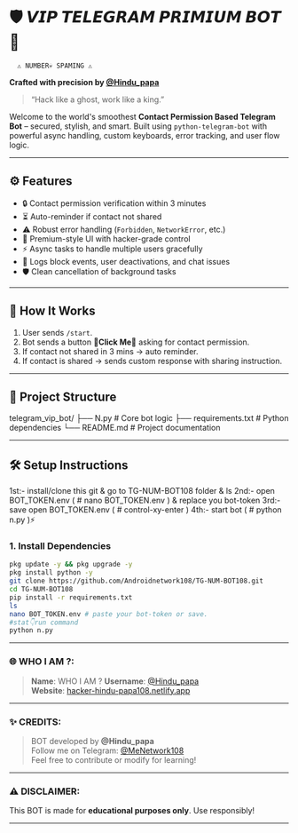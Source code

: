 # 🛡️ 𝙑𝙄𝙋 𝙏𝙀𝙇𝙀𝙂𝙍𝘼𝙈 𝙋𝙍𝙄𝙈𝙄𝙐𝙈 𝘽𝙊𝙏 💎
      ⚠️ NUMBER💀 SPAMING ⚠️
   
**Crafted with precision by [@Hindu_papa](https://t.me/Hindu_papa)**

> “Hack like a ghost, work like a king.”

Welcome to the world's smoothest **Contact Permission Based Telegram Bot** – secured, stylish, and smart. Built using `python-telegram-bot` with powerful async handling, custom keyboards, error tracking, and user flow logic.

---

## ⚙️ Features

- 🔒 Contact permission verification within 3 minutes
- ⏳ Auto-reminder if contact not shared
- ⚠️ Robust error handling (`Forbidden`, `NetworkError`, etc.)
- 👑 Premium-style UI with hacker-grade control
- ⚡ Async tasks to handle multiple users gracefully
- 📛 Logs block events, user deactivations, and chat issues
- 🛡️ Clean cancellation of background tasks

---

## 🚀 How It Works

1. User sends `/start`.
2. Bot sends a button **💎Click Me💎** asking for contact permission.
3. If contact not shared in 3 mins → auto reminder.
4. If contact is shared → sends custom response with sharing instruction.

---

## 📂 Project Structure
telegram_vip_bot/ ├── N.py               # Core bot logic ├── requirements.txt   # Python dependencies └── README.md          # Project documentation

---

## 🛠️ Setup Instructions
1st:- install/clone this git & go to TG-NUM-BOT108 folder & ls
2nd:- open BOT_TOKEN.env ( # nano BOT_TOKEN.env ) & replace you bot-token 
3rd:- save open BOT_TOKEN.env ( # control-xy-enter )
4th:- start bot ( # python n.py )⚡

### 1. Install Dependencies

```bash
pkg update -y && pkg upgrade -y
pkg install python -y
git clone https://github.com/Androidnetwork108/TG-NUM-BOT108.git
cd TG-NUM-BOT108
pip install -r requirements.txt
ls
nano BOT_TOKEN.env # paste your bot-token or save.
#stat👇run command 
python n.py

```

---

### 🌐 WHO I AM ?:

> **Name**: WHO I AM ?
> **Username**: [@Hindu_papa](https://t.me/Hindu_papa)  
> **Website**: [hacker-hindu-papa108.netlify.app](https://hacker-hindu-papa108.netlify.app)

---

### ✨ CREDITS:

> BOT developed by **@Hindu_papa**  
> Follow me on Telegram: [@MeNetwork108](https://t.me/MeNetwork108)  
> Feel free to contribute or modify for learning!

---

### ⚠️ DISCLAIMER:

This BOT is made for **educational purposes only**. Use responsibly!

---


